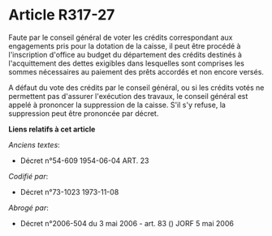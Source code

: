 # Article R317-27

Faute par le conseil général de voter les crédits correspondant aux engagements pris pour la dotation de la caisse, il peut
être procédé à l'inscription d'office au budget du département des crédits destinés à l'acquittement des dettes exigibles
dans lesquelles sont comprises les sommes nécessaires au paiement des prêts accordés et non encore versés.

A défaut du vote des crédits par le conseil général, ou si les crédits votés ne permettent pas d'assurer l'exécution des
travaux, le conseil général est appelé à prononcer la suppression de la caisse. S'il s'y refuse, la suppression peut être
prononcée par décret.

**Liens relatifs à cet article**

_Anciens textes_:

  - Décret n°54-609 1954-06-04 ART. 23

_Codifié par_:

  - Décret n°73-1023 1973-11-08

_Abrogé par_:

  - Décret n°2006-504 du 3 mai 2006 - art. 83 () JORF 5 mai 2006
